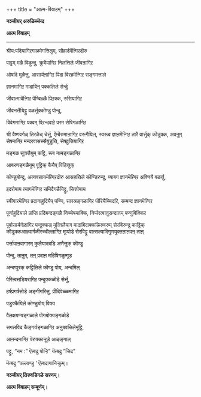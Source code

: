+++
title = "आत्म-विवाहम्"
+++


**नञ्जीयर् अरुळिच्चॆय्द**

**आत्म विवाहम्**

****

श्रीय:पदियागिऱगाळमेगत्तिलुम्, सौहार्दमॆऩ्गिऱदॊरु

पाट्टम् मऴै विऴुन्दु, क्रुबैयागिऱ निलत्तिले जीवऩागिऱ

ओषदि मुळैत्तु, आसार्यऩागिऱ पिदा विरहमॆऩ्गिऱ सङ्गमत्ताले

ज्ञानमागिऱ मादाविऩ् पक्कलिले सेर्न्दु

जीवात्मावॆऩ्गिऱ पॆण्बिळ्ळै पिऱक्क, रुसियागिऱ

जीवनत्तैयिट्टु वळर्त्तुक्कॊण्डु पोन्दु,

विवेगमागिऱ पक्वम् पिऱन्दवाऱे परम सेषिगळागिऱ

श्री वैष्णवर्गळ् तिरळैच् चेर्त्तु, ऎम्बॆरुमाऩागिऱ वरऩ्गैयिल्, स्वरूब ज्ञाऩमॆऩ्गिऱ तारै वार्त्तुक् कॊडुक्क, अवऩुम् सेषमागिऱ मन्दरवासस्सैयुडुत्ति, सेषव्रुत्तियागिऱ

मङ्गळ सूत्रत्तैयुम् कट्टि, रूब नामङ्गळागिऱ

आबरणङ्गळैयुम् पूट्टिक् कैयैप् पिडित्तुक्

कॊण्डुबोन्दु, अत्यवसायमॆऩ्गिऱदॊरु आसऩत्तिले कॊण्डिरुन्दु, व्याबग ज्ञानमॆऩ्गिऱ अक्नियै वळर्त्तु,

इदरोबाय त्यागमॆऩ्गिऱ समिदैगळैयिट्टु, सित्तोबाय

स्वीगारमॆऩ्गिऱ प्रदानाहुदियैप् पण्णि, सास्त्रङ्गळागिऱ पॊरियैच्चिदऱि, सम्बन्द ज्ञानमॆऩ्गिऱ

पूर्णाहुदियाले प्राप्ति प्रदिबन्दङ्गळै निच्चेषमाक्कि, निर्प्परत्वाऩुसन्दाऩम् पण्णुविक्किऱ

पूर्वासार्यर्गळागिऱ पन्दुक्कळ् मुऩ्ऩिलैयाग मादाबिदाक्कळिरुवरुम् सेरविरुन्दु काट्टिक् कॊडुक्कआऴ्वार्गळीरच्चॊल्लागिऱ मूप्पोडे सेरविट्टु वात्सल्यादिगुणयुक्तऩाऩवऩ् ताऩ्

पर्त्तावाऩवागारम् कुलैयादबडि अणैत्तुक् कॊण्डु

पोन्दु, ताऩुम्, तऩ् प्रदाऩ महिषिगळुम्गूड

अन्दप्पुरक् कट्टिलिले कॊण्डु पोय्, अन्दमिल्

पेरिऩ्बत्तडियरागिऱ पन्दुक्कळोडे सेर्त्तु,

हर्षप्रगर्षत्तोडे अङ्गीगरित्तु, प्रीदिवॆळ्ळमागिऱ

पडुक्कैयिले कॊण्डुबोय् विषय

वैलक्षयण्यङ्गळाले पोगबोक्यङ्गळोडे

सगलविद कैङ्गर्यङ्गळागिऱ अऩुबवत्तिलेमूट्टि,

आऩन्दमागिऱ पॆरुक्काऱ्ऱूडे आऴङ्गाल्

पट्टु, “नम :” ऎऩ्बदु पोऱ्ऱि” यॆऩ्बदु ”जिद”

मॆऩ्बदु “पल्लाण्डु ‘ ऎऩ्बदागानिऱ्कुम्।

**नञ्जीयर् तिरुवडिगळे सरणम्।**

**आत्म विवाहम् सम्बूर्णम्।**

